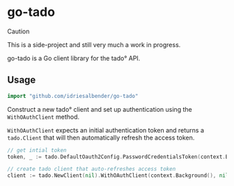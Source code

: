 # go-tado

> [!CAUTION]
> This is a side-project and still very much a work in progress.

go-tado is a Go client library for the tado° API.

## Usage

```go
import "github.com/idriesalbender/go-tado"
```

Construct a new tado° client and set up authentication using the `WithOAuthClient` method.

`WithOAuthClient` expects an initial authentication token and returns a `tado.Client` that will then automatically refresh the access token.

```go
// get intial token
token, _ := tado.DefaultOauth2Config.PasswordCredentialsToken(context.Background(), "username", "password")

// create tado client that auto-refreshes access token
client := tado.NewClient(nil).WithOAuthClient(context.Background(), nil, token)
```
